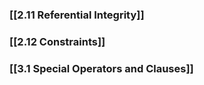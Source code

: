 ### [[2.11 Referential Integrity]]

### [[2.12 Constraints]]

### [[3.1 Special Operators and Clauses]]

